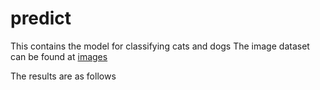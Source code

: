 # predict
 This contains the model for classifying cats and dogs 
 The image dataset can be found at [images](https://www.youtube.com/redirect?event=video_description&redir_token=QUFFLUhqbGwwMlRESGt6bGp6WWV6X3ZXYW5jaE9QcFhDQXxBQ3Jtc0ttOHNTQkFQdjZaNUt4SWUxa0c0VUp1ZXVwSHpXcDNFd21LZW1fRl9XRWV4azkyQ1MyY09qZTJybzJ4bGpWamo5N09kcmlPaDNRbGxqYjBrelBFZzJwY3JtYzdhcjhnemVvajdIeU1YNGptbXRwU1RZWQ&q=https%3A%2F%2Fwww.microsoft.com%2Fen-us%2Fdownload%2Fconfirmation.aspx%3Fid%3D54765)
 
 The results are as follows
 
